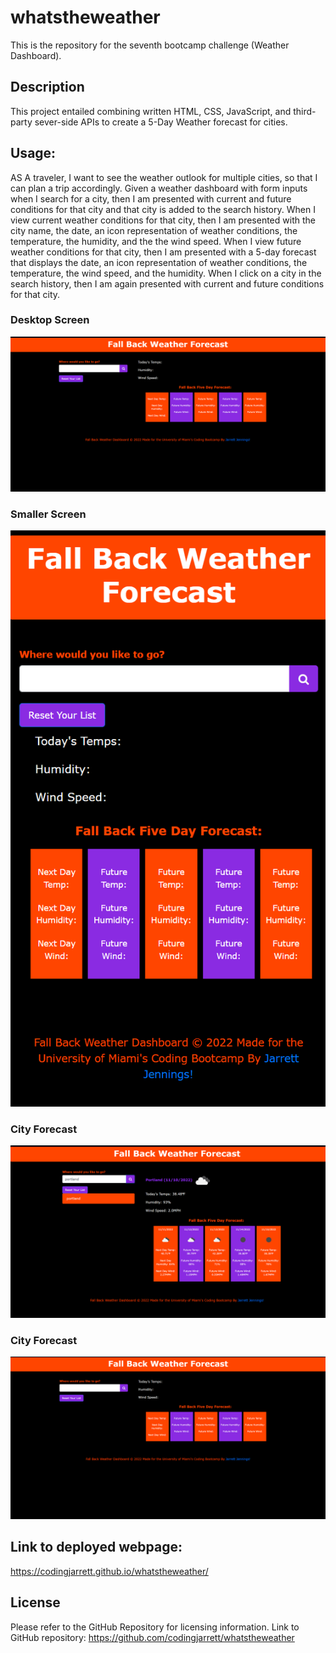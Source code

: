 # whatstheweather
This is the repository for the seventh bootcamp challenge (Weather Dashboard).

## Description
This project entailed combining written HTML, CSS, JavaScript, and third-party sever-side APIs to create a 5-Day Weather forecast for cities.

## Usage:
AS A traveler, I want to see the weather outlook for multiple cities, so that I can plan a trip accordingly. Given a weather dashboard with form inputs when I search for a city, then I am presented with current and future conditions for that city and that city is added to the search history. When I view current weather conditions for that city, then I am presented with the city name, the date, an icon representation of weather conditions, the temperature, the humidity, and the the wind speed. When I view future weather conditions for that city, then I am presented with a 5-day forecast that displays the date, an icon representation of weather conditions, the temperature, the wind speed, and the humidity. When I click on a city in the search history, then I am again presented with current and future conditions for that city.

### Desktop Screen
![Screenshot of project on a desktop screen](assets/images/desktop.png)

### Smaller Screen
![Screenshot of the project on a smaller screen](assets/images/smaller-screen.png)

### City Forecast
![Screenshots of a city forecast](assets/images/city-forecast.png)

### City Forecast
![Screenshots of a city saved](assets/images/second-city.png)

## Link to deployed webpage: 
https://codingjarrett.github.io/whatstheweather/

## License
Please refer to the GitHub Repository for licensing information. Link to GitHub repository: https://github.com/codingjarrett/whatstheweather
